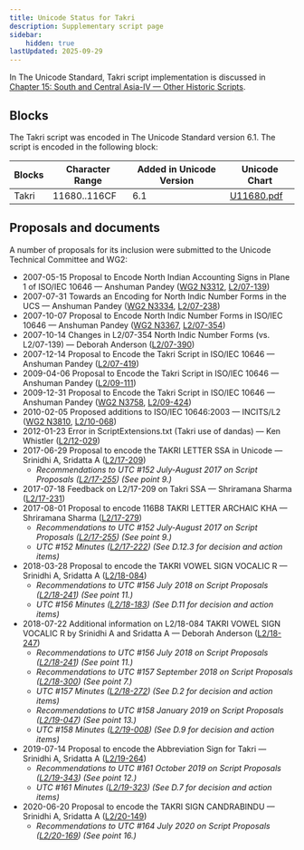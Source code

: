 ```yaml
---
title: Unicode Status for Takri
description: Supplementary script page
sidebar:
    hidden: true
lastUpdated: 2025-09-29
---
```


In The Unicode Standard, Takri script implementation is discussed in [Chapter 15: South and Central Asia-IV — Other Historic Scripts](https://www.unicode.org/versions/latest/core-spec/chapter-15/#G81184).

## Blocks

The Takri script was encoded in The Unicode Standard version 6.1. The script is encoded in the following block:

| Blocks | Character Range | Added in Unicode Version | Unicode Chart |
| ------ | --------------- | ------------------------ | ------------- |
| Takri | 11680..116CF | 6.1 | [U11680.pdf](http://www.unicode.org/charts/PDF/U11680.pdf) |

## Proposals and documents

A number of proposals for its inclusion were submitted to the Unicode Technical Committee and WG2:
- 2007-05-15 Proposal to Encode North Indian Accounting Signs in Plane 1 of ISO/IEC 10646 — Anshuman Pandey ([WG2 N3312](https://www.unicode.org/wg2/docs/n3312.pdf), [L2/07-139](http://www.unicode.org/cgi-bin/GetMatchingDocs.pl?L2/07-139))
- 2007-07-31 Towards an Encoding for North Indic Number Forms in the UCS — Anshuman Pandey ([WG2 N3334](https://www.unicode.org/wg2/docs/n3334.pdf), [L2/07-238](http://www.unicode.org/cgi-bin/GetMatchingDocs.pl?L2/07-238))
- 2007-10-07 Proposal to Encode North Indic Number Forms in ISO/IEC 10646 — Anshuman Pandey ([WG2 N3367](https://www.unicode.org/wg2/docs/n3367.pdf), [L2/07-354](http://www.unicode.org/cgi-bin/GetMatchingDocs.pl?L2/07-354))
- 2007-10-14 Changes in L2/07-354 North Indic Number Forms (vs. L2/07-139) — Deborah Anderson ([L2/07-390](http://www.unicode.org/cgi-bin/GetMatchingDocs.pl?L2/07-390))
- 2007-12-14 Proposal to Encode the Takri Script in ISO/IEC 10646 — Anshuman Pandey ([L2/07-419](http://www.unicode.org/cgi-bin/GetMatchingDocs.pl?L2/07-419))
- 2009-04-06 Proposal to Encode the Takri Script in ISO/IEC 10646 — Anshuman Pandey ([L2/09-111](http://www.unicode.org/cgi-bin/GetMatchingDocs.pl?L2/09-111))
- 2009-12-31 Proposal to Encode the Takri Script in ISO/IEC 10646 — Anshuman Pandey ([WG2 N3758](https://www.unicode.org/wg2/docs/n3758.pdf), [L2/09-424](http://www.unicode.org/cgi-bin/GetMatchingDocs.pl?L2/09-424))
- 2010-02-05 Proposed additions to ISO/IEC 10646:2003 — INCITS/L2 ([WG2 N3810](https://www.unicode.org/wg2/docs/n3810.pdf), [L2/10-068](http://www.unicode.org/cgi-bin/GetMatchingDocs.pl?L2/10-068))
- 2012-01-23 Error in ScriptExtensions.txt (Takri use of dandas) — Ken Whistler ([L2/12-029](http://www.unicode.org/cgi-bin/GetMatchingDocs.pl?L2/12-029))
- 2017-06-29 Proposal to encode the TAKRI LETTER SSA in Unicode — Srinidhi A, Sridatta A ([L2/17-209](http://www.unicode.org/cgi-bin/GetMatchingDocs.pl?L2/17-209))
  - _Recommendations to UTC #152 July-August 2017 on Script Proposals ([L2/17-255](http://www.unicode.org/cgi-bin/GetMatchingDocs.pl?L2/17-255)) (See point 9.)_
- 2017-07-18 Feedback on L2/17-209 on Takri SSA — Shriramana Sharma ([L2/17-231](http://www.unicode.org/cgi-bin/GetMatchingDocs.pl?L2/17-231))
- 2017-08-01 Proposal to encode 116B8 TAKRI LETTER ARCHAIC KHA — Shriramana Sharma ([L2/17-279](http://www.unicode.org/cgi-bin/GetMatchingDocs.pl?L2/17-279))
  - _Recommendations to UTC #152 July-August 2017 on Script Proposals ([L2/17-255](http://www.unicode.org/cgi-bin/GetMatchingDocs.pl?L2/17-255)) (See point 9.)_
  - _UTC #152 Minutes ([L2/17-222](http://www.unicode.org/L2/L2017/17222.htm)) (See D.12.3 for decision and action items)_
- 2018-03-28 Proposal to encode the TAKRI VOWEL SIGN VOCALIC R — Srinidhi A, Sridatta A ([L2/18-084](http://www.unicode.org/cgi-bin/GetMatchingDocs.pl?L2/18-084))
  - _Recommendations to UTC #156 July 2018 on Script Proposals ([L2/18-241](http://www.unicode.org/L2/L2018/18241-script-ad-hoc.pdf)) (See point 11.)_
  - _UTC #156 Minutes ([L2/18-183](http://www.unicode.org/L2/L2018/18183.htm)) (See D.11 for decision and action items)_
- 2018-07-22 Additional information on L2/18-084 TAKRI VOWEL SIGN VOCALIC R by Srinidhi A and Sridatta A — Deborah Anderson ([L2/18-247](http://www.unicode.org/cgi-bin/GetMatchingDocs.pl?L2/18-247))
  - _Recommendations to UTC #156 July 2018 on Script Proposals ([L2/18-241](http://www.unicode.org/L2/L2018/18241-script-ad-hoc.pdf)) (See point 11.)_
  - _Recommendations to UTC #157 September 2018 on Script Proposals ([L2/18-300](http://www.unicode.org/L2/L2018/18300-script-ad-hoc-rec.pdf)) (See point 7.)_
  - _UTC #157 Minutes ([L2/18-272](http://www.unicode.org/L2/L2018/18272.htm)) (See D.2 for decision and action items)_
  - _Recommendations to UTC #158 January 2019 on Script Proposals ([L2/19-047](https://www.unicode.org/L2/L2019/19047-script-adhoc-recs.pdf)) (See point 13.)_
  - _UTC #158 Minutes ([L2/19-008](https://www.unicode.org/L2/L2019/19008.htm)) (See D.9 for decision and action items)_
- 2019-07-14 Proposal to encode the Abbreviation Sign for Takri — Srinidhi A, Sridatta A ([L2/19-264](http://www.unicode.org/cgi-bin/GetMatchingDocs.pl?L2/19-264))
  - _Recommendations to UTC #161 October 2019 on Script Proposals ([L2/19-343](http://www.unicode.org/L2/L2019/19343-script-adhoc-recs.pdf)) (See point 12.)_
  - _UTC #161 Minutes ([L2/19-323](https://www.unicode.org/L2/L2019/19323.htm)) (See D.7 for decision and action items)_
- 2020-06-20 Proposal to encode the TAKRI SIGN CANDRABINDU — Srinidhi A, Sridatta A ([L2/20-149](http://www.unicode.org/cgi-bin/GetMatchingDocs.pl?L2/20-149))
  - _Recommendations to UTC #164 July 2020 on Script Proposals ([L2/20-169](https://www.unicode.org/L2/L2020/20169-script-adhoc-rept.pdf)) (See point 16.)_
